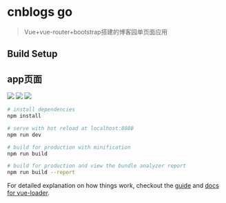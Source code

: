 # cnblogs go

>Vue+vue-router+bootstrap搭建的博客园单页面应用
>

## Build Setup
##  app页面 ##
![](https://github.com/zhengldg/netimages/blob/master/vue-cnblogs/blogs.png)
![](https://github.com/zhengldg/netimages/blob/master/vue-cnblogs/hotblogs.png)
![](https://github.com/zhengldg/netimages/blob/master/vue-cnblogs/news.png)
``` bash
# install dependencies
npm install

# serve with hot reload at localhost:8080
npm run dev

# build for production with minification
npm run build

# build for production and view the bundle analyzer report
npm run build --report
```

For detailed explanation on how things work, checkout the [guide](http://vuejs-templates.github.io/webpack/) and [docs for vue-loader](http://vuejs.github.io/vue-loader).
